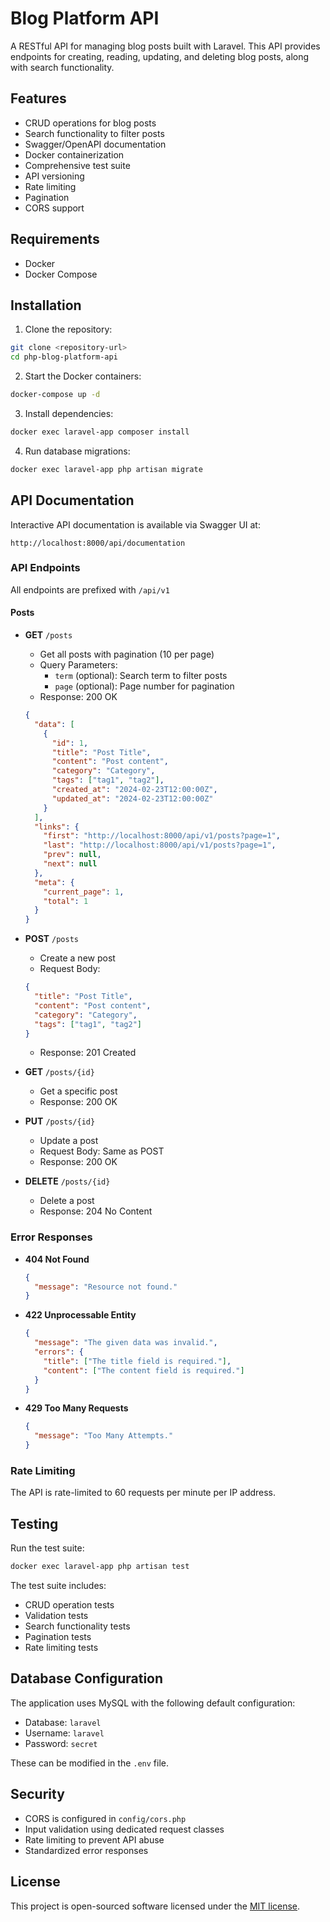# Blog Platform API

A RESTful API for managing blog posts built with Laravel. This API provides endpoints for creating, reading, updating, and deleting blog posts, along with search functionality.

## Features

- CRUD operations for blog posts
- Search functionality to filter posts
- Swagger/OpenAPI documentation
- Docker containerization
- Comprehensive test suite
- API versioning
- Rate limiting
- Pagination
- CORS support

## Requirements

- Docker
- Docker Compose

## Installation

1. Clone the repository:
```bash
git clone <repository-url>
cd php-blog-platform-api
```

2. Start the Docker containers:
```bash
docker-compose up -d
```

3. Install dependencies:
```bash
docker exec laravel-app composer install
```

4. Run database migrations:
```bash
docker exec laravel-app php artisan migrate
```

## API Documentation

Interactive API documentation is available via Swagger UI at:
```
http://localhost:8000/api/documentation
```

### API Endpoints

All endpoints are prefixed with `/api/v1`

#### Posts

- **GET** `/posts`
  - Get all posts with pagination (10 per page)
  - Query Parameters:
    - `term` (optional): Search term to filter posts
    - `page` (optional): Page number for pagination
  - Response: 200 OK
  ```json
  {
    "data": [
      {
        "id": 1,
        "title": "Post Title",
        "content": "Post content",
        "category": "Category",
        "tags": ["tag1", "tag2"],
        "created_at": "2024-02-23T12:00:00Z",
        "updated_at": "2024-02-23T12:00:00Z"
      }
    ],
    "links": {
      "first": "http://localhost:8000/api/v1/posts?page=1",
      "last": "http://localhost:8000/api/v1/posts?page=1",
      "prev": null,
      "next": null
    },
    "meta": {
      "current_page": 1,
      "total": 1
    }
  }
  ```

- **POST** `/posts`
  - Create a new post
  - Request Body:
  ```json
  {
    "title": "Post Title",
    "content": "Post content",
    "category": "Category",
    "tags": ["tag1", "tag2"]
  }
  ```
  - Response: 201 Created

- **GET** `/posts/{id}`
  - Get a specific post
  - Response: 200 OK

- **PUT** `/posts/{id}`
  - Update a post
  - Request Body: Same as POST
  - Response: 200 OK

- **DELETE** `/posts/{id}`
  - Delete a post
  - Response: 204 No Content

### Error Responses

- **404 Not Found**
  ```json
  {
    "message": "Resource not found."
  }
  ```

- **422 Unprocessable Entity**
  ```json
  {
    "message": "The given data was invalid.",
    "errors": {
      "title": ["The title field is required."],
      "content": ["The content field is required."]
    }
  }
  ```

- **429 Too Many Requests**
  ```json
  {
    "message": "Too Many Attempts."
  }
  ```

### Rate Limiting

The API is rate-limited to 60 requests per minute per IP address.

## Testing

Run the test suite:
```bash
docker exec laravel-app php artisan test
```

The test suite includes:
- CRUD operation tests
- Validation tests
- Search functionality tests
- Pagination tests
- Rate limiting tests

## Database Configuration

The application uses MySQL with the following default configuration:
- Database: `laravel`
- Username: `laravel`
- Password: `secret`

These can be modified in the `.env` file.

## Security

- CORS is configured in `config/cors.php`
- Input validation using dedicated request classes
- Rate limiting to prevent API abuse
- Standardized error responses

## License

This project is open-sourced software licensed under the [MIT license](https://opensource.org/licenses/MIT).
